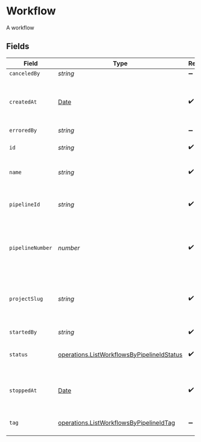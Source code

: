 # Workflow

A workflow


## Fields

| Field                                                                                                    | Type                                                                                                     | Required                                                                                                 | Description                                                                                              | Example                                                                                                  |
| -------------------------------------------------------------------------------------------------------- | -------------------------------------------------------------------------------------------------------- | -------------------------------------------------------------------------------------------------------- | -------------------------------------------------------------------------------------------------------- | -------------------------------------------------------------------------------------------------------- |
| `canceledBy`                                                                                             | *string*                                                                                                 | :heavy_minus_sign:                                                                                       | N/A                                                                                                      |                                                                                                          |
| `createdAt`                                                                                              | [Date](https://developer.mozilla.org/en-US/docs/Web/JavaScript/Reference/Global_Objects/Date)            | :heavy_check_mark:                                                                                       | The date and time the workflow was created.                                                              |                                                                                                          |
| `erroredBy`                                                                                              | *string*                                                                                                 | :heavy_minus_sign:                                                                                       | N/A                                                                                                      |                                                                                                          |
| `id`                                                                                                     | *string*                                                                                                 | :heavy_check_mark:                                                                                       | The unique ID of the workflow.                                                                           |                                                                                                          |
| `name`                                                                                                   | *string*                                                                                                 | :heavy_check_mark:                                                                                       | The name of the workflow.                                                                                | build-and-test                                                                                           |
| `pipelineId`                                                                                             | *string*                                                                                                 | :heavy_check_mark:                                                                                       | The ID of the pipeline this workflow belongs to.                                                         | 5034460f-c7c4-4c43-9457-de07e2029e7b                                                                     |
| `pipelineNumber`                                                                                         | *number*                                                                                                 | :heavy_check_mark:                                                                                       | The number of the pipeline this workflow belongs to.                                                     | 25                                                                                                       |
| `projectSlug`                                                                                            | *string*                                                                                                 | :heavy_check_mark:                                                                                       | The project-slug for the pipeline this workflow belongs to.                                              | gh/CircleCI-Public/api-preview-docs                                                                      |
| `startedBy`                                                                                              | *string*                                                                                                 | :heavy_check_mark:                                                                                       | N/A                                                                                                      |                                                                                                          |
| `status`                                                                                                 | [operations.ListWorkflowsByPipelineIdStatus](../../models/operations/listworkflowsbypipelineidstatus.md) | :heavy_check_mark:                                                                                       | The current status of the workflow.                                                                      |                                                                                                          |
| `stoppedAt`                                                                                              | [Date](https://developer.mozilla.org/en-US/docs/Web/JavaScript/Reference/Global_Objects/Date)            | :heavy_check_mark:                                                                                       | The date and time the workflow stopped.                                                                  |                                                                                                          |
| `tag`                                                                                                    | [operations.ListWorkflowsByPipelineIdTag](../../models/operations/listworkflowsbypipelineidtag.md)       | :heavy_minus_sign:                                                                                       | Tag used for the workflow                                                                                | setup                                                                                                    |